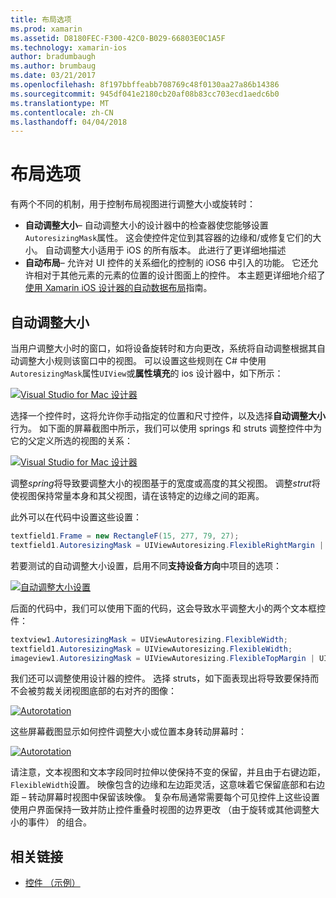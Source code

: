 ```yaml
---
title: 布局选项
ms.prod: xamarin
ms.assetid: D8180FEC-F300-42C0-B029-66803E0C1A5F
ms.technology: xamarin-ios
author: bradumbaugh
ms.author: brumbaug
ms.date: 03/21/2017
ms.openlocfilehash: 8f197bbffeabb708769c48f0130aa27a86b14386
ms.sourcegitcommit: 945df041e2180cb20af08b83cc703ecd1aedc6b0
ms.translationtype: MT
ms.contentlocale: zh-CN
ms.lasthandoff: 04/04/2018
---
```

# <a name="layout-options"></a>布局选项

有两个不同的机制，用于控制布局视图进行调整大小或旋转时：

-  **自动调整大小**– 自动调整大小的设计器中的检查器使您能够设置`AutoresizingMask`属性。 这会使控件定位到其容器的边缘和/或修复它们的大小。 自动调整大小适用于 iOS 的所有版本。 此进行了更详细地描述
-  **自动布局**– 允许对 UI 控件的关系细化的控制的 iOS6 中引入的功能。 它还允许相对于其他元素的元素的位置的设计图面上的控件。 本主题更详细地介绍了[使用 Xamarin iOS 设计器的自动数据布局](~/ios/user-interface/designer/designer-auto-layout.md)指南。


## <a name="autosizing"></a>自动调整大小

当用户调整大小时的窗口，如将设备旋转时和方向更改，系统将自动调整根据其自动调整大小规则该窗口中的视图。 可以设置这些规则在 C# 中使用`AutoresizingMask`属性`UIView`或**属性填充**的 ios 设计器中，如下所示：

 [![](layout-options-images/image41.png "Visual Studio for Mac 设计器")](layout-options-images/image41.png#lightbox)

选择一个控件时，这将允许你手动指定的位置和尺寸控件，以及选择**自动调整大小**行为。 如下面的屏幕截图中所示，我们可以使用 springs 和 struts 调整控件中为它的父定义所选的视图的关系：

 [![](layout-options-images/image42.png "Visual Studio for Mac 设计器")](layout-options-images/image42.png#lightbox)

调整*spring*将导致要调整大小的视图基于的宽度或高度的其父视图。 调整*strut*将使视图保持常量本身和其父视图，请在该特定的边缘之间的距离。

此外可以在代码中设置这些设置：

```csharp
textfield1.Frame = new RectangleF(15, 277, 79, 27);
textfield1.AutoresizingMask = UIViewAutoresizing.FlexibleRightMargin | UIViewAutoresizing.FlexibleBottomMargin;
```


若要测试的自动调整大小设置，启用不同**支持设备方向**中项目的选项：

 [![](layout-options-images/image43a.png "自动调整大小设置")](layout-options-images/image43a.png#lightbox)

后面的代码中，我们可以使用下面的代码，这会导致水平调整大小的两个文本框控件：

```csharp
textview1.AutoresizingMask = UIViewAutoresizing.FlexibleWidth;
textfield1.AutoresizingMask = UIViewAutoresizing.FlexibleWidth;
imageview1.AutoresizingMask = UIViewAutoresizing.FlexibleTopMargin | UIViewAutoresizing.FlexibleLeftMargin;
```


我们还可以调整使用设计器的控件。 选择 struts，如下面表现出将导致要保持而不会被剪裁关闭视图底部的右对齐的图像：

 [![](layout-options-images/autoresize.png "Autorotation")](layout-options-images/autoresize.png#lightbox)

这些屏幕截图显示如何控件调整大小或位置本身转动屏幕时：

 [![](layout-options-images/image44a.png "Autorotation")](layout-options-images/image44a.png#lightbox)

请注意，文本视图和文本字段同时拉伸以使保持不变的保留，并且由于右键边距，`FlexibleWidth`设置。 映像包含的边缘和左边距灵活，这意味着它保留底部和右边距 – 转动屏幕时视图中保留该映像。 复杂布局通常需要每个可见控件上这些设置使用户界面保持一致并防止控件重叠时视图的边界更改 （由于旋转或其他调整大小的事件） 的组合。





## <a name="related-links"></a>相关链接

- [控件 （示例）](https://developer.xamarin.com/samples/Controls/)

